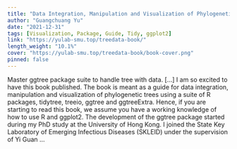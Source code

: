 ```yaml
---
title: "Data Integration, Manipulation and Visualization of Phylogenetic Trees"
author: "Guangchuang Yu"
date: "2021-12-31"
tags: [Visualization, Package, Guide, Tidy, ggplot2]
link: "https://yulab-smu.top/treedata-book/"
length_weight: "10.1%"
cover: "https://yulab-smu.top/treedata-book/book-cover.png"
pinned: false
---
```


Master ggtree package suite to handle tree with data. [...] I am so excited to have this book published. The book is meant as a guide for data integration, manipulation and visualization of phylogenetic trees using a suite of R packages, tidytree, treeio, ggtree and ggtreeExtra. Hence, if you are starting to read this book, we assume you have a working knowledge of how to use R and ggplot2. The development of the ggtree package started during my PhD study at the University of Hong Kong. I joined the State Key Laboratory of Emerging Infectious Diseases (SKLEID) under the supervision of Yi Guan ...
